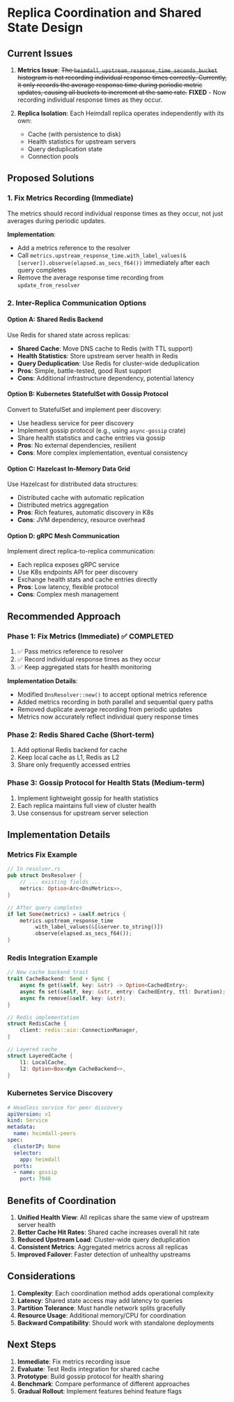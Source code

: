 # Replica Coordination and Shared State Design

## Current Issues

1. **Metrics Issue**: ~~The `heimdall_upstream_response_time_seconds_bucket` histogram is not recording individual response times correctly. Currently, it only records the average response time during periodic metric updates, causing all buckets to increment at the same rate.~~ **FIXED** - Now recording individual response times as they occur.

2. **Replica Isolation**: Each Heimdall replica operates independently with its own:
   - Cache (with persistence to disk)
   - Health statistics for upstream servers
   - Query deduplication state
   - Connection pools

## Proposed Solutions

### 1. Fix Metrics Recording (Immediate)

The metrics should record individual response times as they occur, not just averages during periodic updates.

**Implementation**:
- Add a metrics reference to the resolver
- Call `metrics.upstream_response_time.with_label_values(&[server]).observe(elapsed.as_secs_f64())` immediately after each query completes
- Remove the average response time recording from `update_from_resolver`

### 2. Inter-Replica Communication Options

#### Option A: Shared Redis Backend
Use Redis for shared state across replicas:
- **Shared Cache**: Move DNS cache to Redis (with TTL support)
- **Health Statistics**: Store upstream server health in Redis
- **Query Deduplication**: Use Redis for cluster-wide deduplication
- **Pros**: Simple, battle-tested, good Rust support
- **Cons**: Additional infrastructure dependency, potential latency

#### Option B: Kubernetes StatefulSet with Gossip Protocol
Convert to StatefulSet and implement peer discovery:
- Use headless service for peer discovery
- Implement gossip protocol (e.g., using `async-gossip` crate)
- Share health statistics and cache entries via gossip
- **Pros**: No external dependencies, resilient
- **Cons**: More complex implementation, eventual consistency

#### Option C: Hazelcast In-Memory Data Grid
Use Hazelcast for distributed data structures:
- Distributed cache with automatic replication
- Distributed metrics aggregation
- **Pros**: Rich features, automatic discovery in K8s
- **Cons**: JVM dependency, resource overhead

#### Option D: gRPC Mesh Communication
Implement direct replica-to-replica communication:
- Each replica exposes gRPC service
- Use K8s endpoints API for peer discovery
- Exchange health stats and cache entries directly
- **Pros**: Low latency, flexible protocol
- **Cons**: Complex mesh management

## Recommended Approach

### Phase 1: Fix Metrics (Immediate) ✅ COMPLETED
1. ✅ Pass metrics reference to resolver
2. ✅ Record individual response times as they occur
3. ✅ Keep aggregated stats for health monitoring

**Implementation Details**:
- Modified `DnsResolver::new()` to accept optional metrics reference
- Added metrics recording in both parallel and sequential query paths
- Removed duplicate average recording from periodic updates
- Metrics now accurately reflect individual query response times

### Phase 2: Redis Shared Cache (Short-term)
1. Add optional Redis backend for cache
2. Keep local cache as L1, Redis as L2
3. Share only frequently accessed entries

### Phase 3: Gossip Protocol for Health Stats (Medium-term)
1. Implement lightweight gossip for health statistics
2. Each replica maintains full view of cluster health
3. Use consensus for upstream server selection

## Implementation Details

### Metrics Fix Example
```rust
// In resolver.rs
pub struct DnsResolver {
    // ... existing fields ...
    metrics: Option<Arc<DnsMetrics>>,
}

// After query completes
if let Some(metrics) = &self.metrics {
    metrics.upstream_response_time
        .with_label_values(&[&server.to_string()])
        .observe(elapsed.as_secs_f64());
}
```

### Redis Integration Example
```rust
// New cache backend trait
trait CacheBackend: Send + Sync {
    async fn get(&self, key: &str) -> Option<CachedEntry>;
    async fn set(&self, key: &str, entry: CachedEntry, ttl: Duration);
    async fn remove(&self, key: &str);
}

// Redis implementation
struct RedisCache {
    client: redis::aio::ConnectionManager,
}

// Layered cache
struct LayeredCache {
    l1: LocalCache,
    l2: Option<Box<dyn CacheBackend>>,
}
```

### Kubernetes Service Discovery
```yaml
# Headless service for peer discovery
apiVersion: v1
kind: Service
metadata:
  name: heimdall-peers
spec:
  clusterIP: None
  selector:
    app: heimdall
  ports:
  - name: gossip
    port: 7946
```

## Benefits of Coordination

1. **Unified Health View**: All replicas share the same view of upstream server health
2. **Better Cache Hit Rates**: Shared cache increases overall hit rate
3. **Reduced Upstream Load**: Cluster-wide query deduplication
4. **Consistent Metrics**: Aggregated metrics across all replicas
5. **Improved Failover**: Faster detection of unhealthy upstreams

## Considerations

1. **Complexity**: Each coordination method adds operational complexity
2. **Latency**: Shared state access may add latency to queries
3. **Partition Tolerance**: Must handle network splits gracefully
4. **Resource Usage**: Additional memory/CPU for coordination
5. **Backward Compatibility**: Should work with standalone deployments

## Next Steps

1. **Immediate**: Fix metrics recording issue
2. **Evaluate**: Test Redis integration for shared cache
3. **Prototype**: Build gossip protocol for health sharing
4. **Benchmark**: Compare performance of different approaches
5. **Gradual Rollout**: Implement features behind feature flags